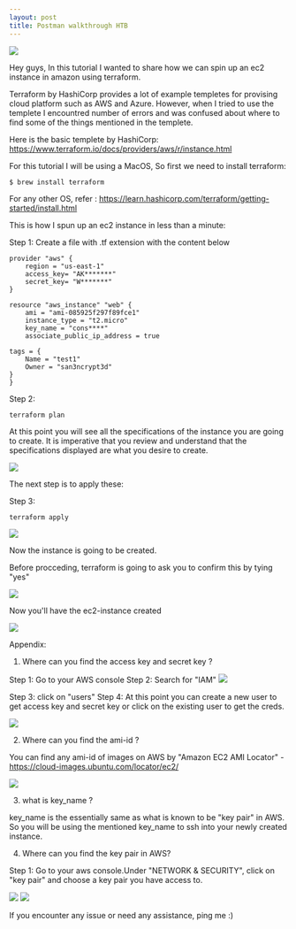 ```yaml
---
layout: post
title: Postman walkthrough HTB 
---
```


![](/images/2020-06-01-terraform/0.png)

Hey guys, In this tutorial I wanted to share how we can spin up an ec2 instance in amazon using terraform. 

Terraform by HashiCorp provides a lot of example templetes for provising cloud platform such as AWS and Azure. However, when I tried to use the templete I encountred number of errors and was confused about where to find some of the things mentioned in the templete.

Here is the basic templete by HashiCorp: https://www.terraform.io/docs/providers/aws/r/instance.html

For this tutorial I will be using a MacOS, So first we need to install terraform:
 
```
$ brew install terraform

```
For any other OS, refer : https://learn.hashicorp.com/terraform/getting-started/install.html


This is how I spun up an ec2 instance in less than a minute: 

Step 1: Create a file with .tf extension with the content below 

```
provider "aws" {
	region = "us-east-1"
	access_key= "AK*******"
	secret_key= "W*******"
}

resource "aws_instance" "web" {
	ami = "ami-085925f297f89fce1"
	instance_type = "t2.micro"
	key_name = "cons****"
	associate_public_ip_address = true

tags = {
	Name = "test1"
	Owner = "san3ncrypt3d"
}
}

```

Step 2: 

```
terraform plan 
```

At this point you will see all the specifications of the instance you are going to create. It is imperative that you review and understand that the specifications displayed are what you desire to create.


![](/images/2020-06-01-terraform/1.png)

The next step is to apply these:

Step 3: 

```
terraform apply 
```
![](/images/2020-06-01-terraform/2.png)

Now the instance is going to be created.

Before procceding, terraform is going to ask you to confirm this by tying "yes"

![](/images/2020-06-01-terraform/3.png)


Now you'll have the ec2-instance created 

![](/images/2020-06-01-terraform/4.png)


Appendix:

1) Where can you find the access key and secret key ?

Step 1: Go to your AWS console
Step 2: Search for "IAM"
![](/images/2020-06-01-terraform/4.png)

Step 3: click on "users"
Step 4: At this point you can create a new user to get access key and secret key or click on the existing user to get the creds.

![](/images/2020-06-01-terraform/6.png)


2) Where can you find the ami-id ?

You can find any ami-id of images on AWS by "Amazon EC2 AMI Locator" - https://cloud-images.ubuntu.com/locator/ec2/

![](/images/2020-06-01-terraform/7.png)

3) what is key_name ?

key_name is the essentially same as what is known to be "key pair" in AWS. So you will be using the mentioned key_name to ssh into your newly created instance.

4) Where can you find the key pair in AWS?

Step 1: Go to your aws console.Under "NETWORK & SECURITY", click on "key pair" and choose a key pair you have access to.

![](/images/2020-06-01-terraform/8.png)
![](/images/2020-06-01-terraform/9.png)


If you encounter any issue or need any assistance, ping me :)



